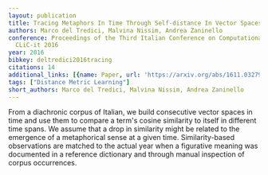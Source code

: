 ```yaml
---
layout: publication
title: Tracing Metaphors In Time Through Self-distance In Vector Spaces
authors: Marco del Tredici, Malvina Nissim, Andrea Zaninello
conference: Proceedings of the Third Italian Conference on Computational Linguistics
  CLiC-it 2016
year: 2016
bibkey: deltredici2016tracing
citations: 14
additional_links: [{name: Paper, url: 'https://arxiv.org/abs/1611.03279'}]
tags: ["Distance Metric Learning"]
short_authors: Marco del Tredici, Malvina Nissim, Andrea Zaninello
---
```

From a diachronic corpus of Italian, we build consecutive vector spaces in
time and use them to compare a term's cosine similarity to itself in different
time spans. We assume that a drop in similarity might be related to the
emergence of a metaphorical sense at a given time. Similarity-based
observations are matched to the actual year when a figurative meaning was
documented in a reference dictionary and through manual inspection of corpus
occurrences.